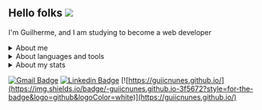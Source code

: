 ## Hello folks <img src="https://media.giphy.com/media/hvRJCLFzcasrR4ia7z/giphy.gif" width="25px"></a>

I'm Guilherme, and I am studying to become a web developer
<!-- <img align='right' src='./images/octa1.png' width='300'> -->

<details>
<summary>About me</summary>
  <li>Florianópolis, SC - :brazil:</li>
  <li>:birthday: 1992 :birthday:</li>
  <li>:man_student: Archival Science by <a href="https://ufsc.br/">UFSC</a> :man_student:</li>
  <li>:man_student: Systems Development Technician by <a href="https://www.ifsc.edu.br">IFSC</a> :man_student:</li>
  <li>:man_student: Web Development  by <a href="https://www.betrybe.com/">Trybe</a> <img src="./images/trybe_logo.jpeg" width="18"> :man_student:</li>
  <li>:construction_worker: Junior Developer Level 6 at <a href="https://www.ilog.com.br/">Ilog Tecnologia</a> <img src="./images/ilog.png" width="18"> :construction_worker:</li>
  <li>:hearts: :video_game: :jigsaw: :game_die: :robot: :book: :dog2: :cat2: :hearts:</li>
</details>

<details>
<summary>About languages and tools</summary>

### I’m currently working:

  ![Spring](https://img.shields.io/badge/Spring-6DB33F?style=for-the-badge&logo=spring&logoColor=white)
  ![Java](https://img.shields.io/badge/Java-ED8B00?style=for-the-badge&logo=java&logoColor=white)
  ![MongoDB](https://img.shields.io/badge/MongoDB-4eb33d?style=for-the-badge&logo=mongodb&logoColor=e8e7d5)
  ![Express](https://img.shields.io/badge/Express-009f38?style=for-the-badge&logo=express&logoColor=dafff1)
  ![Node](https://img.shields.io/badge/NodeJS-68a063?style=for-the-badge&logo=node.js&logoColor=white)
  ![Docker](https://img.shields.io/badge/Docker-394d54?style=for-the-badge&logo=docker&logoColor=0db6ed)
  ![Git](https://img.shields.io/badge/Git-F05032?style=for-the-badge&logo=git&logoColor=white)
  ![MySQL](https://img.shields.io/badge/MySQL-00000F?style=for-the-badge&logo=mysql&logoColor=white)

### I've worked/studied/used it:

  ![PHP](https://img.shields.io/badge/PHP-777BB4?style=for-the-badge&logo=php&logoColor=white)
  ![Arduino](https://img.shields.io/badge/arduino-2CA5E0?style=for-the-badge&logo=arduino&logoColor=white&color=lightgrey)
  ![React](https://img.shields.io/badge/React-20232A?style=for-the-badge&logo=react&logoColor=61DAFB)
  ![Redux](https://img.shields.io/badge/Redux-20232A?style=for-the-badge&logo=redux&logoColor=61DAFB)
  ![Jest](https://img.shields.io/badge/Jest-C21325?style=for-the-badge&logo=jest&logoColor=white)
  ![JavaScrit](https://img.shields.io/badge/JavaScript-323330?style=for-the-badge&logo=javascript&logoColor=F7DF1E)
  ![Html](https://img.shields.io/badge/HTML-239120?style=for-the-badge&logo=html5&logoColor=white)
  ![CSS](https://img.shields.io/badge/CSS-239120?&style=for-the-badge&logo=css3&logoColor=white)
  ![Ubuntu](https://img.shields.io/badge/Ubuntu-E95420?style=for-the-badge&logo=ubuntu&logoColor=white)
  ![Shell](https://img.shields.io/badge/-Shell-blasck?style=for-the-badge&logo=Shell&color=orange)
  ![AWS](https://img.shields.io/badge/AWS-fe9900?style=for-the-badge&logo=amazonaws&logoColor=232F3E)


</details>

<details>
<summary>About my stats</summary>

### Git Stats

  <img align="center" src="https://github-readme-stats.vercel.app/api?username=guiicnunes&show_icons=true&hide=issues&icon_color=000000&hide_border=true&title_color=5391FE&text_color=555" target="_blank" alt="Git Stats">
  <br />
  <!-- ![Git Stats](https://github-readme-stats.vercel.app/api?username=guiicnunes&show_icons=true&hide=issues&icon_color=000000&hide_border=true&title_color=5391FE&text_color=555) -->

  <img align="center" src="https://github-readme-stats.vercel.app/api/top-langs/?username=guiicnunes&hide=html,&hide_border=true&title_color=5391FE&text_color=555" alt="Top Languages">

  <!-- ![Top Languages](https://github-readme-stats.vercel.app/api/top-langs/?username=guiicnunes&hide=html,&hide_border=true&title_color=5391FE&text_color=555) -->

  ![Visitor Badge](https://visitor-badge.laobi.icu/badge?page_id=guiicnunes.guiicnunes)
  <a href="https://github.com/guiicnunes/guiicnunes" target="_blank"><img alt="GitHub hits" src="https://img.shields.io/github/last-commit/guiicnunes/guiicnunes?label=last%20commit&?style=flat"></a>

</details>

<!-- 
## Contact -->

  [![Gmail Badge](https://img.shields.io/badge/-guiicnunes@gmail.com-c14438?style=for-the-badge&logo=Gmail&logoColor=white&link=mailto:guiicnunes@gmail.com)](mailto:guiicnunes@gmail.com)
  [![Linkedin Badge](https://img.shields.io/badge/-guiicnunes-blue?style=for-the-badge&logo=Linkedin&logoColor=white)](https://www.linkedin.com/in/guiicnunes/)
  [![https://guiicnunes.github.io/](https://img.shields.io/badge/-guiicnunes.github.io-3f5672?style=for-the-badge&logo=github&logoColor=white)](https://guiicnunes.github.io/)  

